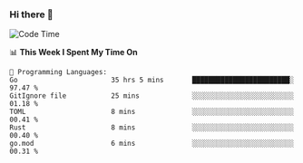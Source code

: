 ### Hi there 👋

<!--
**CrazyCollin/crazycollin** is a ✨ _special_ ✨ repository because its `README.md` (this file) appears on your GitHub profile.

Here are some ideas to get you started:

- 🔭 I’m currently working on ...
- 🌱 I’m currently learning ...
- 👯 I’m looking to collaborate on ...
- 🤔 I’m looking for help with ...
- 💬 Ask me about ...
- 📫 How to reach me: ...
- 😄 Pronouns: ...
- ⚡ Fun fact: ...
-->

<!--START_SECTION:waka-->
![Code Time](http://img.shields.io/badge/Code%20Time-1%2C395%20hrs%2034%20mins-blue)

📊 **This Week I Spent My Time On** 

```text
💬 Programming Languages: 
Go                       35 hrs 5 mins       ████████████████████████░   97.47 % 
GitIgnore file           25 mins             ░░░░░░░░░░░░░░░░░░░░░░░░░   01.18 % 
TOML                     8 mins              ░░░░░░░░░░░░░░░░░░░░░░░░░   00.41 % 
Rust                     8 mins              ░░░░░░░░░░░░░░░░░░░░░░░░░   00.40 % 
go.mod                   6 mins              ░░░░░░░░░░░░░░░░░░░░░░░░░   00.31 % 
```


<!--END_SECTION:waka-->
